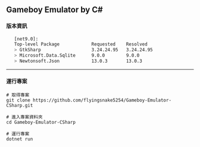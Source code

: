 ## Gameboy Emulator by C#

#### 版本資訊
```sh
   [net9.0]: 
   Top-level Package            Requested    Resolved  
   > GtkSharp                   3.24.24.95   3.24.24.95
   > Microsoft.Data.Sqlite      9.0.0        9.0.0     
   > Newtonsoft.Json            13.0.3       13.0.3  
```
---

#### 運行專案
```shell
# 取得專案
git clone https://github.com/flyingsnake5254/Gameboy-Emulator-CSharp.git

# 進入專案資料夾
cd Gameboy-Emulator-CSharp

# 運行專案
dotnet run
```